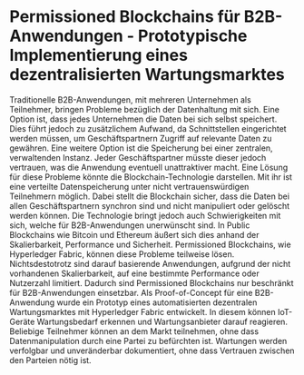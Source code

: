 # Permissioned Blockchains für B2B-Anwendungen - Prototypische Implementierung eines dezentralisierten Wartungsmarktes
Traditionelle B2B-Anwendungen, mit mehreren Unternehmen als Teilnehmer, bringen Probleme
bezüglich der Datenhaltung mit sich. Eine Option ist, dass jedes Unternehmen die Daten
bei sich selbst speichert. Dies führt jedoch zu zusätzlichem Aufwand, da Schnittstellen eingerichtet
werden müssen, um Geschäftspartnern Zugriff auf relevante Daten zu gewähren. Eine
weitere Option ist die Speicherung bei einer zentralen, verwaltenden Instanz. Jeder Geschäftspartner
müsste dieser jedoch vertrauen, was die Anwendung eventuell unattraktiver macht.
Eine Lösung für diese Probleme könnte die Blockchain-Technologie darstellen. Mit ihr ist eine
verteilte Datenspeicherung unter nicht vertrauenswürdigen Teilnehmern möglich. Dabei stellt
die Blockchain sicher, dass die Daten bei allen Geschäftspartnern synchron sind und nicht manipuliert
oder gelöscht werden können. Die Technologie bringt jedoch auch Schwierigkeiten mit
sich, welche für B2B-Anwendungen unerwünscht sind. In Public Blockchains wie Bitcoin und
Ethereum äußert sich dies anhand der Skalierbarkeit, Performance und Sicherheit. Permissioned
Blockchains, wie Hyperledger Fabric, können diese Probleme teilweise lösen. Nichtsdestotrotz
sind darauf basierende Anwendungen, aufgrund der nicht vorhandenen Skalierbarkeit, auf eine
bestimmte Performance oder Nutzerzahl limitiert. Dadurch sind Permissioned Blockchains nur
beschränkt für B2B-Anwendungen einsetzbar. Als Proof-of-Concept für eine B2B-Anwendung
wurde ein Prototyp eines automatisierten dezentralen Wartungsmarktes mit Hyperledger Fabric
entwickelt. In diesem können IoT-Geräte Wartungsbedarf erkennen und Wartungsanbieter
darauf reagieren. Beliebige Teilnehmer können an dem Markt teilnehmen, ohne dass Datenmanipulation
durch eine Partei zu befürchten ist. Wartungen werden verfolgbar und unveränderbar
dokumentiert, ohne dass Vertrauen zwischen den Parteien nötig ist.
